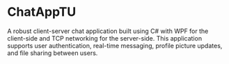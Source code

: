 # ChatAppTU
A robust client-server chat application built using C# with WPF for the client-side and TCP networking for the server-side. This application supports user authentication, real-time messaging, profile picture updates, and file sharing between users.
